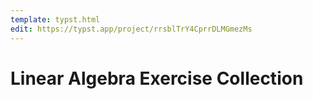 ```yaml
---
template: typst.html
edit: https://typst.app/project/rrsblTrY4CprrDLMGmezMs
---
```


# Linear Algebra Exercise Collection